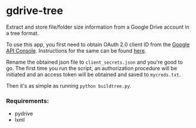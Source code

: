 # gdrive-tree

Extract and store file/folder size information from a Google Drive account in a tree format.

To use this app, you first need to obtain OAuth 2.0 client ID from the [Google API Console][apiconsole].
Instructions for the same can be found [here][oauth2].

Rename the obtained json file to `client_secrets.json` and you're good to go. The first time you run the script, an authorization procedure will be initiated and an access token will be obtained and saved to `mycreds.txt`.

Then it's as simple as running `python buildtree.py`.

### Requirements:
 - pydrive
 - lxml

[apiconsole]: <https://console.developers.google.com/>
[oauth2]: <https://developers.google.com/identity/protocols/oauth2>